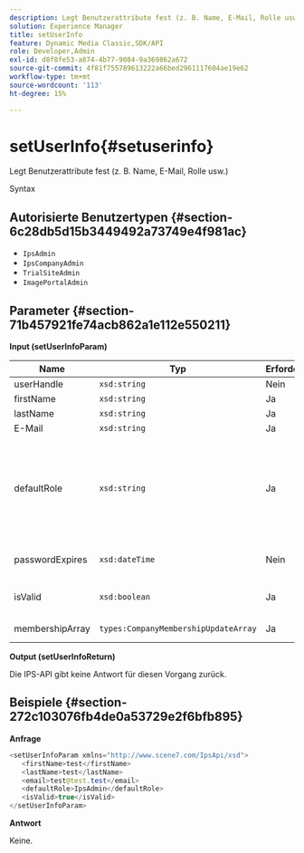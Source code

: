 ```yaml
---
description: Legt Benutzerattribute fest (z. B. Name, E-Mail, Rolle usw.)
solution: Experience Manager
title: setUserInfo
feature: Dynamic Media Classic,SDK/API
role: Developer,Admin
exl-id: d8f8fe53-a874-4b77-9084-9a369862a672
source-git-commit: 4f81f755789613222a66bed2961117604ae19e62
workflow-type: tm+mt
source-wordcount: '113'
ht-degree: 15%

---
```


# setUserInfo{#setuserinfo}

Legt Benutzerattribute fest (z. B. Name, E-Mail, Rolle usw.)

Syntax

## Autorisierte Benutzertypen {#section-6c28db5d15b3449492a73749e4f981ac}

* `IpsAdmin`
* `IpsCompanyAdmin`
* `TrialSiteAdmin`
* `ImagePortalAdmin`

## Parameter {#section-71b457921fe74acb862a1e112e550211}

**Input (setUserInfoParam)**

| Name | Typ | Erforderlich | Beschreibung |
|---|---|---|---|
| userHandle | `xsd:string` | Nein | Benutzerhandbuch. |
| firstName | `xsd:string` | Ja | Vorname. |
| lastName | `xsd:string` | Ja | Nachname. |
| E-Mail | `xsd:string` | Ja | Benutzer-E-Mail. |
| defaultRole | `xsd:string` | Ja | Legt die Rolle für einen Benutzer in jedem Unternehmen fest, zu dem er gehört. Beachten Sie jedoch, dass die Rolle &quot;`IpsAdmin`&quot;andere unternehmensspezifische Einstellungen außer Kraft setzt. |
| passwordExpires | `xsd:dateTime` | Nein | Legen Sie das Ablaufdatum für das Kennwort fest. |
| isValid | `xsd:boolean` | Ja | Bestimmt, ob der Benutzer ein gültiger IPS-Benutzer ist. |
| membershipArray | `types:CompanyMembershipUpdateArray` | Ja | Ein Array von Unternehmens-Handles. |

**Output (setUserInfoReturn)**

Die IPS-API gibt keine Antwort für diesen Vorgang zurück.

## Beispiele {#section-272c103076fb4de0a53729e2f6bfb895}

**Anfrage**

```java
<setUserInfoParam xmlns="http://www.scene7.com/IpsApi/xsd">
   <firstName>test</firstName>
   <lastName>test</lastName>
   <email>test@test.test</email>
   <defaultRole>IpsAdmin</defaultRole>
   <isValid>true</isValid>
</setUserInfoParam>
```

**Antwort**

Keine.
